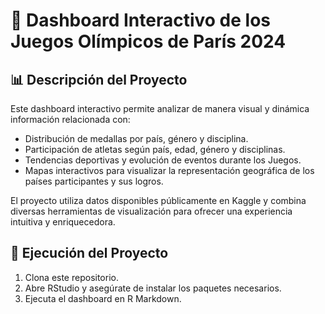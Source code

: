 # 🏅 Dashboard Interactivo de los Juegos Olímpicos de París 2024

## 📊 Descripción del Proyecto

Este dashboard interactivo permite analizar de manera visual y dinámica información relacionada con:

* Distribución de medallas por país, género y disciplina.
* Participación de atletas según país, edad, género y disciplinas.
* Tendencias deportivas y evolución de eventos durante los Juegos.
* Mapas interactivos para visualizar la representación geográfica de los países participantes y sus logros.

El proyecto utiliza datos disponibles públicamente en Kaggle y combina diversas herramientas de visualización para ofrecer una experiencia intuitiva y enriquecedora.

## 🚀 Ejecución del Proyecto
1. Clona este repositorio.
2. Abre RStudio y asegúrate de instalar los paquetes necesarios.
3. Ejecuta el dashboard en R Markdown.
